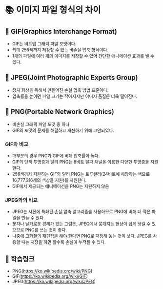 # 📚 이미지 파일 형식의 차이

## 📌 GIF(Graphics Interchange Format)

- GIF는 비트맵 그래픽 파일 포맷이다.
- 최대 256색까지 저장할 수 있는 비손실 압축 형식이다.
- 1개의 파일에 여러 개의 이미지를 저장할 수 있어 간단한 애니메이션 효과를 낼 수 있다.

## 📌 JPEG(Joint Photographic Experts Group)

- 정지 화상을 위해서 만들어진 손실 압축 방법 표준이다.
- 압축률을 높이면 파일 크기는 작아지지만 이미지 품질은 더욱 떨어진다.

## 📌 PNG(Portable Network Graphics)

- 비손실 그래픽 파일 포맷 중 하나
- GIF의 포맷의 문제를 해결하고 개선하기 위해 고안되었다.

### GIF와 비교

- 대부분의 경우 PNG가 GIF에 비해 압축률이 높다.
- GIF의 단색 투명층과 달리 PNG는 8비트 알파 채널을 이용한 다양한 투명층을 지원한다.
- 256색까지 지원하는 GIF와 달리 PNG는 트루컬러(24비트에 해당하는 색으로 16,777,216개의 색상을 지원)를 지원한다.
- GIF에서 제공되는 애니메이션을 PNG는 지원하지 않음

### JPEG와의 비교

- JPEG는 사진에 특화된 손실 압축 알고리즘을 사용하므로 PNG에 비해 더 작은 파일을 만들 수 있다.
- 문자나 날카로운 경계가 있는 그림은, JPEG에서 뭉개지는 현상이 쉽게 생길 수 있으므로 PNG를 쓰는 것이 좋다.
- 나중에 고화질의 재편집을 해야 한다면 PNG로 저장해 놓는 것이 낫다. JPEG를 사용할 때는 저장을 하면 할수록 손실이 누적될 수 있다.

## 💌 학습링크

- PNG(https://ko.wikipedia.org/wiki/PNG)
- GIF(https://ko.wikipedia.org/wiki/GIF)
- JPEG(https://ko.wikipedia.org/wiki/JPEG)
